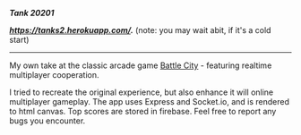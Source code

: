 **_Tank 20201_**

**_https://tanks2.herokuapp.com/._** (note: you may wait abit, if it's a cold start)

---
My own take at the classic arcade game [Battle City](https://en.wikipedia.org/wiki/Battle_City) - featuring realtime multiplayer cooperation.


I tried to recreate the original experience, but also enhance it will online multiplayer gameplay. The app uses Express and Socket.io, and is rendered to html canvas. Top scores are stored in firebase. Feel free to report any bugs you encounter.
